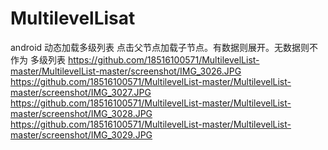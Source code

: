 # MultilevelLisat
android 动态加载多级列表
点击父节点加载子节点。有数据则展开。无数据则不作为
多级列表
https://github.com/18516100571/MultilevelList-master/MultilevelList-master/screenshot/IMG_3026.JPG
https://github.com/18516100571/MultilevelList-master/MultilevelList-master/screenshot/IMG_3027.JPG
https://github.com/18516100571/MultilevelList-master/MultilevelList-master/screenshot/IMG_3028.JPG
https://github.com/18516100571/MultilevelList-master/MultilevelList-master/screenshot/IMG_3029.JPG
      



